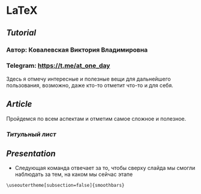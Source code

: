 # LaTeX

## _Tutorial_ 
### Автор: Ковалевская Виктория Владимировна
### Telegram: https://t.me/at_one_day

Здесь я отмечу интересные и полезные вещи для дальнейшего пользования, возможно, даже кто-то отметит что-то и для себя.

## _Article_
Пройдемся по всем аспектам и отметим самое сложное и полезное.
### _Титульный лист_

## _Presentation_

* Следующая команда отвечает за то, чтобы сверху слайда мы смогли наблюдать за тем, на каком мы сейчас этапе
```sh
\useoutertheme[subsection=false]{smoothbars}
```

